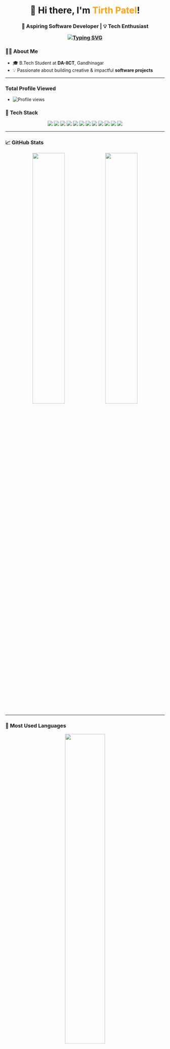 <!-- Profile Header with Emojis and Centered Styling -->
<h1 align="center">👋 Hi there, I'm <span style="color:#fca311">Tirth Patel</span>!</h1>
<h3 align="center">🚀 Aspiring Software Developer | 💡 Tech Enthusiast 

<p align="center">
  <a href="https://git.io/typing-svg"><img src="https://readme-typing-svg.herokuapp.com?font=Fira+Code&pause=1000&width=435&lines=Hello+I+am+Tirth+Patel+" alt="Typing SVG" /></a>
</p>

### 👨‍💻 **About Me**

- 🎓 B.Tech Student at **DA-IICT**, Gandhinagar  
- 💡 Passionate about building creative & impactful **software projects**

---
### Total Profile Viewed 
- ![Profile views](https://komarev.com/ghpvc/?username=Tirth9978&color=blue)

### 🧰 **Tech Stack**

<p align="center">
  <img src="https://img.shields.io/badge/C++-00599C?style=for-the-badge&logo=cplusplus&logoColor=white" />
  <img src="https://img.shields.io/badge/C-000000?style=for-the-badge&logo=c&logoColor=white" />
  <img src="https://img.shields.io/badge/Python-3776AB?style=for-the-badge&logo=python&logoColor=white" />
  <img src="https://img.shields.io/badge/HTML5-E34F26?style=for-the-badge&logo=html5&logoColor=white" />
  <img src="https://img.shields.io/badge/CSS3-1572B6?style=for-the-badge&logo=css3&logoColor=white" />
  <img src="https://img.shields.io/badge/JavaScript-F7DF1E?style=for-the-badge&logo=javascript&logoColor=black" />
  <img src="https://img.shields.io/badge/Git-F05032?style=for-the-badge&logo=git&logoColor=white" />
  <img src="https://img.shields.io/badge/Linux-FCC624?style=for-the-badge&logo=linux&logoColor=black" />
  <img src="https://img.shields.io/badge/OOPs-Principles-9C27B0?style=for-the-badge&logo=codeforces&logoColor=white" />
  <img src="https://img.shields.io/badge/NumPy-013243?style=for-the-badge&logo=numpy&logoColor=white" />
  <img src="https://img.shields.io/badge/Pandas-150458?style=for-the-badge&logo=pandas&logoColor=white" />
  <img src="https://img.shields.io/badge/OpenCV-5C3EE8?style=for-the-badge&logo=opencv&logoColor=white" />
</p>




---

### 📈 **GitHub Stats**

<p align="center">
  <img src="https://github-readme-stats.vercel.app/api?username=Tirth9978&show_icons=true&theme=tokyonight&hide_border=true&border_radius=10" width="45%" />
  <img src="https://github-readme-streak-stats.herokuapp.com/?user=Tirth9978&theme=tokyonight&hide_border=true&border_radius=10" width="45%" />
</p>

---

### 🎯 **Most Used Languages**

<p align="center">
  <img src="https://github-readme-stats.vercel.app/api/top-langs/?username=Tirth9978&layout=compact&theme=dark&hide_border=true&border_radius=10" width="50%" />
</p>

---

### 🌐 **Connect With Me**

<p align="center">
  <a href="https://www.linkedin.com/in/tirth-patel-34635832a/" target="_blank">
    <img src="https://img.shields.io/badge/LinkedIn-0A66C2?style=for-the-badge&logo=linkedin&logoColor=white" />
  </a>
  <a href="mailto:tirthppatel9978@gmail.com">
    <img src="https://img.shields.io/badge/Gmail-D14836?style=for-the-badge&logo=gmail&logoColor=white" />
  </a>
  <a href="https://github.com/Tirth9978/" target="_blank">
    <img src="https://img.shields.io/badge/GitHub-181717?style=for-the-badge&logo=github&logoColor=white" />
  </a>
</p>

---

### 🚀 **Goals for 2025**

- 🥇 Master Advanced DSA Concepts  
- 💻 Build Scalable Web Applications  
- 📚 Contribute to Open Source Projects  
- 📝 Publish Technical Blogs on **Medium**  
- 🔍 Learn New Technologies & Frameworks

---

### 🤝 **Let's Collaborate!**

- 🛠️ Interested in **software projects**, **DSA implementations**, or **cybersecurity tools**  
- 📩 Feel free to reach out: **[tirthppatel9978@gmail.com](mailto:tirthppatel9978@gmail.com)**

---

<p align="center">
  <img src="https://media.giphy.com/media/qgQUggAC3Pfv687qPC/giphy.gif" width="300" />
</p>
